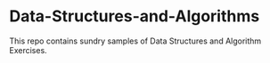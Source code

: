 # Data-Structures-and-Algorithms

This repo contains sundry samples of Data Structures and Algorithm Exercises.
